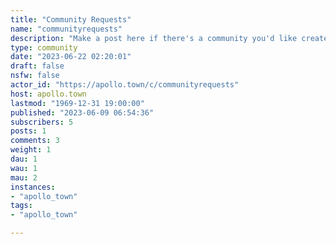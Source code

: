 ```yaml
---
title: "Community Requests" 
name: "communityrequests"
description: "Make a post here if there's a community you'd like created!"
type: community
date: "2023-06-22 02:20:01"
draft: false
nsfw: false
actor_id: "https://apollo.town/c/communityrequests"
host: apollo.town
lastmod: "1969-12-31 19:00:00"
published: "2023-06-09 06:54:36"
subscribers: 5
posts: 1
comments: 3
weight: 1
dau: 1
wau: 1
mau: 2
instances:
- "apollo_town"
tags: 
- "apollo_town"

---
```

